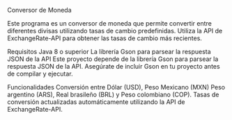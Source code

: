 Conversor de Moneda

Este programa es un conversor de moneda que permite convertir entre diferentes divisas utilizando tasas de cambio predefinidas. Utiliza la API de ExchangeRate-API para obtener las tasas de cambio más recientes.

Requisitos
Java 8 o superior
La librería Gson para parsear la respuesta JSON de la API
Este proyecto depende de la librería Gson para parsear la respuesta JSON de la API. Asegúrate de incluir Gson en tu proyecto antes de compilar y ejecutar.

Funcionalidades
Conversión entre Dólar (USD), Peso Mexicano (MXN) Peso argentino (ARS), Real brasileño (BRL) y Peso colombiano (COP).
Tasas de conversión actualizadas automáticamente utilizando la API de ExchangeRate-API.
